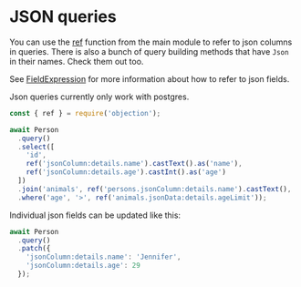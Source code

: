 # JSON queries

You can use the [ref](https://github.com/Vincit/objection.js/tree/v1/doc/api/objection/#ref) function from the main module to refer to json columns in queries. There is also a bunch of query building methods that have `Json` in their names. Check them out too.

See [FieldExpression](https://github.com/Vincit/objection.js/tree/v1/doc/api/types/#type-fieldexpression) for more information about how to refer to json fields.

Json queries currently only work with postgres.

```js
const { ref } = require('objection');

await Person
  .query()
  .select([
    'id',
    ref('jsonColumn:details.name').castText().as('name'),
    ref('jsonColumn:details.age').castInt().as('age')
  ])
  .join('animals', ref('persons.jsonColumn:details.name').castText(), '=', ref('animals.name'))
  .where('age', '>', ref('animals.jsonData:details.ageLimit'));
```

Individual json fields can be updated like this:

```js
await Person
  .query()
  .patch({
    'jsonColumn:details.name': 'Jennifer',
    'jsonColumn:details.age': 29
  });
```
